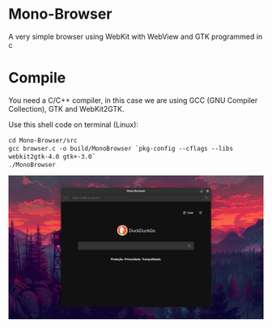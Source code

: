 # Mono-Browser
A very simple browser using WebKit with WebView and GTK programmed in c

# Compile

You need a C/C++ compiler, in this case we are using GCC (GNU Compiler Collection), GTK and WebKit2GTK.

Use this shell code on terminal (Linux):

```shell
cd Mono-Browser/src
gcc browser.c -o build/MonoBrowser `pkg-config --cflags --libs webkit2gtk-4.0 gtk+-3.0`
./MonoBrowser
```

<img src="ScreenShots/browserimg.png">
